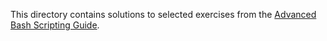 This directory contains solutions to selected exercises
from the [Advanced Bash Scripting Guide].

[Advanced Bash Scripting Guide]: http://tldp.org/LDP/abs/html/writingscripts.html
